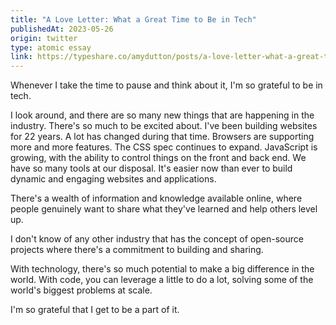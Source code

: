 ```yaml
---
title: "A Love Letter: What a Great Time to Be in Tech"
publishedAt: 2023-05-26
origin: twitter
type: atomic essay
link: https://typeshare.co/amydutton/posts/a-love-letter-what-a-great-time-to-be-in-tech
---
```


Whenever I take the time to pause and think about it, I'm so grateful to be in tech.

I look around, and there are so many new things that are happening in the industry. There's so much to be excited about. I've been building websites for 22 years. A lot has changed during that time. Browsers are supporting more and more features. The CSS spec continues to expand. JavaScript is growing, with the ability to control things on the front and back end. We have so many tools at our disposal. It's easier now than ever to build dynamic and engaging websites and applications.

There's a wealth of information and knowledge available online, where people genuinely want to share what they've learned and help others level up.

I don't know of any other industry that has the concept of open-source projects where there's a commitment to building and sharing.

With technology, there's so much potential to make a big difference in the world. With code, you can leverage a little to do a lot, solving some of the world's biggest problems at scale.

I'm so grateful that I get to be a part of it.
